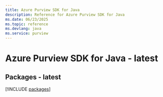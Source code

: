 ```yaml
---
title: Azure Purview SDK for Java
description: Reference for Azure Purview SDK for Java
ms.date: 06/23/2025
ms.topic: reference
ms.devlang: java
ms.service: purview
---
```

# Azure Purview SDK for Java - latest
## Packages - latest
[!INCLUDE [packages](purview-index.md)]